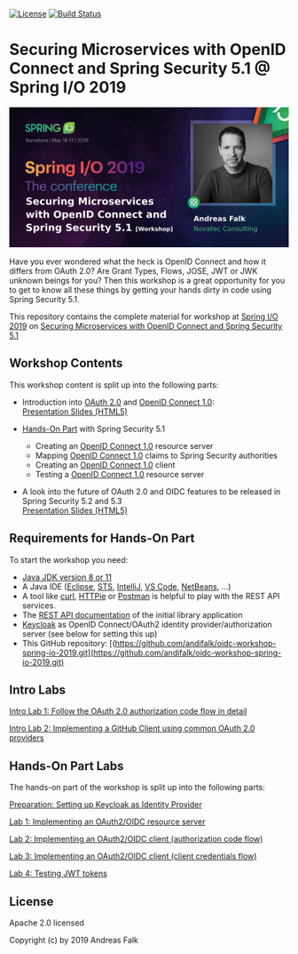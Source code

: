 [![License](https://img.shields.io/badge/License-Apache%20License%202.0-brightgreen.svg)][1]
[![Build Status](https://travis-ci.org/andifalk/oidc-workshop-spring-io-2019.svg?branch=master)](https://travis-ci.org/andifalk/oidc-workshop-spring-io-2019)

# Securing Microservices with OpenID Connect and Spring Security 5.1 @ Spring I/O 2019

![Spring IO Workshop 2019](docs/images/spring_io_2019_workshop.jpg)

Have you ever wondered what the heck is OpenID Connect and how it differs from OAuth 2.0? Are Grant Types, Flows, JOSE, JWT or JWK unknown beings for you?
Then this workshop is a great opportunity for you to get to know all these things by getting your hands dirty in code using Spring Security 5.1.

This repository contains the complete material for workshop at [Spring I/O 2019](https://2019.springio.net/) on [Securing Microservices with OpenID Connect and Spring Security 5.1](https://2019.springio.net/sessions/securing-microservices-with-openid-connect-and-spring-security-51-workshop)

## Workshop Contents

This workshop content is split up into the following parts:

* Introduction into [OAuth 2.0](https://tools.ietf.org/html/rfc6749) and [OpenID Connect 1.0](https://openid.net/specs/openid-connect-core-1_0.html):   
  [Presentation Slides (HTML5)](https://andifalk.github.io/oidc-workshop-spring-io-2019/)
  
* [Hands-On Part](https://github.com/andifalk/oidc-workshop-spring-io-2019#hands-on-part-labs) with Spring Security 5.1
  * Creating an [OpenID Connect 1.0](https://openid.net/specs/openid-connect-core-1_0.html) resource server
  * Mapping [OpenID Connect 1.0](https://openid.net/specs/openid-connect-core-1_0.html) claims to Spring Security authorities
  * Creating an [OpenID Connect 1.0](https://openid.net/specs/openid-connect-core-1_0.html) client
  * Testing a [OpenID Connect 1.0](https://openid.net/specs/openid-connect-core-1_0.html) resource server

* A look into the future of OAuth 2.0 and OIDC features to be released in Spring Security 5.2 and 5.3  
  [Presentation Slides (HTML5)](https://andifalk.github.io/oidc-workshop-spring-io-2019/#/5/)

## Requirements for Hands-On Part

To start the workshop you need:

* [Java JDK version 8 or 11](https://openjdk.java.net/install/)
* A Java IDE ([Eclipse](https://www.eclipse.org/), [STS](https://spring.io/tools), [IntelliJ](https://www.jetbrains.com/idea/), [VS Code](https://code.visualstudio.com/), [NetBeans](https://netbeans.org/), ...)
* A tool like [curl](https://curl.haxx.se/download.html), [HTTPie](https://httpie.org/) or [Postman](https://www.getpostman.com/) is helpful to play with the REST API services.  
* The [REST API documentation](https://andifalk.github.io/oidc-workshop-spring-io-2019/api-doc.html) of the initial library application
* [Keycloak](https://keycloak.org) as OpenID Connect/OAuth2 identity provider/authorization server (see below for setting this up)
* This GitHub repository: [(https://github.com/andifalk/oidc-workshop-spring-io-2019.git](https://github.com/andifalk/oidc-workshop-spring-io-2019.git)

## Intro Labs

[Intro Lab 1: Follow the OAuth 2.0 authorization code flow in detail](intro-labs/auth-code-demo)

[Intro Lab 2: Implementing a GitHub Client using common OAuth 2.0 providers](intro-labs/github-client)

## Hands-On Part Labs

The hands-on part of the workshop is split up into the following parts:

[Preparation: Setting up Keycloak as Identity Provider](setup_keycloak)

[Lab 1: Implementing an OAuth2/OIDC resource server](lab1)

[Lab 2: Implementing an OAuth2/OIDC client (authorization code flow)](lab2)

[Lab 3: Implementing an OAuth2/OIDC client (client credentials flow)](lab3)

[Lab 4: Testing JWT tokens](lab4)

## License

Apache 2.0 licensed

Copyright (c) by 2019 Andreas Falk

[1]:http://www.apache.org/licenses/LICENSE-2.0.txt
